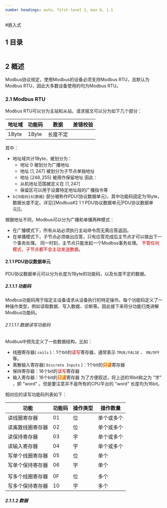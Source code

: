 ```yaml
---
number headings: auto, first-level 2, max 6, 1.1
---
```

#嵌入式 

## 1 目录

```toc
```

## 2 概述


Modbus协议规定，使用Modbus的设备必须支持Modbus RTU，且默认为Modbus RTU，因此大多数设备使用的均为Modbus RTU。


### 2.1 Modbus RTU

Modbus RTU可以分为主站和从站，请求报文可以分为如下几个部分：

| 地址域   | 功能码   | 数据   | 差错校验 |
| ----- | ----- | ---- | ---- |
| 1Byte | 1Byte | 长度不定 |      |
其中：
- 地址域共计1Byte，被划分为：
	- 地址 $0$ 被划分为广播地址
	- 地址 $[1, 247]$ 被划分为子节点单独地址
	- 地址 $[248, 255]$ 被用作保留地址
	因此：
	- 从机地址范围被定义在 $[1, 247]$ 
	- 保留区可以用于设置特定地址段的广播指令等
- `${功能码}${数据}` 部分被称作PDU(协议数据单元)，其中功能码固定为1Byte，数据长度不定。详见[[Modbus#2 1 1 PDU协议数据单元|PDU协议数据单元]]。




根据地址不同，Modbus可以分为广播和单播两种模式：
- 在广播模式下，所有从站必须执行主站命令而无需应答返回。
- 在单播模式下，子节点必须做出应答，只有应答完成后主节点才可以做出下一个事务处理。
同一时刻，主节点只能发起一个Modbus事务处理。
<font color="#c00000">不管任何模式，子节点都不会主动发送数据</font>。


#### 2.1.1 PDU协议数据单元

PDU协议数据单元可以分为长度为1Byte的功能码，以及长度不定的数据。

##### 2.1.1.1 功能码

Modbus功能码用于指定主设备请求从设备执行的特定操作。每个功能码定义了一种操作类型，例如读取数据、写入数据、诊断等。因此接下来将分功能归类讲解Modbus功能码。

###### 2.1.1.1.1 数据读写功能码

Modbus中预先定义了一些数据结构，比如：
- 线圈寄存器( `coils` )：1个bit的<font color="#c00000">读写</font>寄存器，通常表示 `TRUE/FALSE` 、 `ON/OFF` 等。
- 离散输入寄存器( `Discrete Inputs` )：1个bit的<span style="background:#fff88f"><font color="#c00000">只读</font></span>寄存器
- 保持寄存器：16个bit的<font color="#c00000">读写</font>寄存器
- 输入寄存器：16个bit的<span style="background:#fff88f"><font color="#c00000">只读</font></span>寄存器
为了方便叙述，将上述的16bit称之为 "字" ，即 "word" 。但是要注意并不是所有的CPU平台的 "word" 长度均为16bit。

相对应的读写功能码列表如下：

| 功能       | 功能码 | 操作类型 | 操作数量  |
| -------- | --- | ---- | ----- |
| 读线圈寄存器   | 01  | 位    | 单个或多个 |
| 读离散线圈寄存器 | 02  | 位    | 单个或多个 |
| 读保持寄存器   | 03  | 字    | 单个或多个 |
| 读输入寄存器   | 04  | 字    | 单个或多个 |
| 写单个线圈寄存器 | 05  | 位    | 单个    |
| 写单个保持寄存器 | 06  | 字    | 单个    |
|          |     |      |       |
| 写多个线圈寄存器 | 0F  | 位    | 多个    |
| 写多个保持寄存器 | 10  | 字    | 多个    |



##### 2.1.1.2 数据